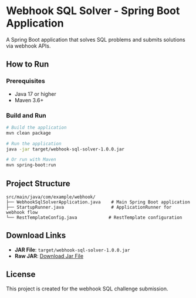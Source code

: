 # Webhook SQL Solver - Spring Boot Application

A Spring Boot application that solves SQL problems and submits solutions via webhook APIs.


## How to Run

### Prerequisites
- Java 17 or higher
- Maven 3.6+

### Build and Run
```bash
# Build the application
mvn clean package

# Run the application
java -jar target/webhook-sql-solver-1.0.0.jar

# Or run with Maven
mvn spring-boot:run
```

## Project Structure

```
src/main/java/com/example/webhook/
├── WebhookSqlSolverApplication.java    # Main Spring Boot application
├── StartupRunner.java                  # ApplicationRunner for webhook flow
└── RestTemplateConfig.java            # RestTemplate configuration
```


## Download Links

- **JAR File**: `target/webhook-sql-solver-1.0.0.jar`
- **Raw JAR**: [Download Jar File](https://github.com/TheSilentSage/BajajFinserv/raw/refs/heads/main/target/webhook-sql-solver-1.0.0.jar)

## License

This project is created for the webhook SQL challenge submission.
